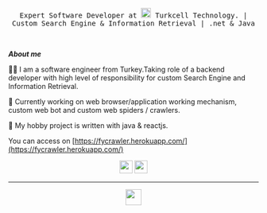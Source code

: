 <p align="center"> <samp> Expert Software Developer at  <img src="https://cdn.fing.io/images/isp/TR/logo/turkcell_logo.png" width="20" height="20" /> Turkcell Technology. | Custom Search Engine &amp; Information Retrieval | .net & Java </samp></p>
<br> 

<i><b>About me</b></i>

  👨‍💻 I am a software engineer from Turkey.Taking role of a backend developer with high level of responsibility for custom Search Engine and Information Retrieval.  

🤔 Currently working on web browser/application working mechanism,  custom web bot and custom web spiders / crawlers. 

💎 My hobby project is written with java & reactjs. 

You can access on  [https://fycrawler.herokuapp.com/](https://fycrawler.herokuapp.com/)
<br>
<p align="center">
<a href="https://medium.com/@fatih_yildizli" rel="nofollow"><img height="26" src="https://img.shields.io/badge/-@fatih_yildizli-black?style=flat-square&labelColor=white&logo=medium&logoColor=black&link=https://medium.com/@fatih_yildizli" style="max-width:100%;"></a>  
<a href="https://www.linkedin.com/in/fyildizli/" rel="nofollow"><img height="26" src="https://img.shields.io/badge/-fyildizli-blue?style=flat-square&logo=Linkedin&logoColor=white&link=https://www.linkedin.com/in/fyildizli/" alt="" style="max-width:100%;"></a>  
  


</p>
 
<hr></hr>

<p align="center">  <a target="_blank" rel="noopener noreferrer" href="https://stackshare.io/fatihyildizli/base"><img src="http://img.shields.io/badge/tech-stack-0690fa.svg?style=flat" height="32" style="max-width:100%;"></a>  </p>
